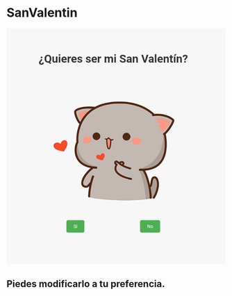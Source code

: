# SanValentin

![](https://github.com/Carlibann/SanValentin/blob/main/Screenshot_20240217-202503.jpg)

## Piedes modificarlo a tu preferencia.
